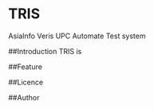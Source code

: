 # TRIS
AsiaInfo Veris UPC Automate Test system

##Introduction
TRIS is

##Feature


##Licence


##Author
